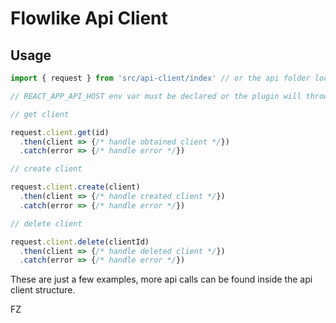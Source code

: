 # Flowlike Api Client

## Usage

```js
import { request } from 'src/api-client/index' // or the api folder location

// REACT_APP_API_HOST env var must be declared or the plugin will throw an error

// get client

request.client.get(id)
  .then(client => {/* handle obtained client */})
  .catch(error => {/* handle error */})

// create client

request.client.create(client)
  .then(client => {/* handle created client */})
  .catch(error => {/* handle error */})

// delete client

request.client.delete(clientId)
  .then(client => {/* handle deleted client */})
  .catch(error => {/* handle error */})

```

These are just a few examples, more api calls can be found inside the api client structure.

FZ